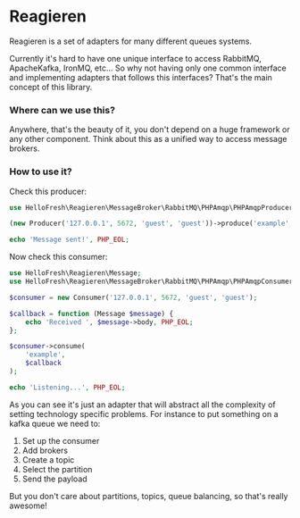 # Reagieren

Reagieren is a set of adapters for many different queues systems.

Currently it's hard to have one unique interface to access RabbitMQ, ApacheKafka, IronMQ, etc...
So why not having only one common interface and implementing adapters that follows this interfaces?
That's the main concept of this library.

### Where can we use this?

Anywhere, that's the beauty of it, you don't depend on a huge framework or any other component. Think about this as
a unified way to access message brokers.

### How to use it?

Check this producer:

```php
use HelloFresh\Reagieren\MessageBroker\RabbitMQ\PHPAmqp\PHPAmqpProducerAdapter as Producer;

(new Producer('127.0.0.1', 5672, 'guest', 'guest'))->produce('example', 'Hello world this is a message');

echo 'Message sent!', PHP_EOL;
```

Now check this consumer:

```php
use HelloFresh\Reagieren\Message;
use HelloFresh\Reagieren\MessageBroker\RabbitMQ\PHPAmqp\PHPAmqpConsumerAdapter as Consumer;

$consumer = new Consumer('127.0.0.1', 5672, 'guest', 'guest');

$callback = function (Message $message) {
    echo 'Received ', $message->body, PHP_EOL;
};

$consumer->consume(
    'example',
    $callback
);

echo 'Listening...', PHP_EOL;
```

As you can see it's just an adapter that will abstract all the complexity of setting technology specific problems.
For instance to put something on a kafka queue we need to:

1. Set up the consumer
2. Add brokers
3. Create a topic
4. Select the partition
5. Send the payload

But you don't care about partitions, topics, queue balancing, so that's really awesome!
